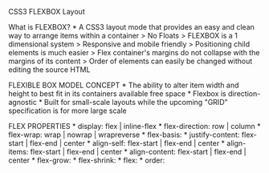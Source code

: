 CSS3 FLEXBOX Layout

What is FLEXBOX?
    * A CSS3 layout mode that provides an easy and clean way to arrange items within a container
        > No Floats
        > FLEXBOX is a 1 dimensional system
        > Responsive and mobile friendly
        > Positioning child elements is much easier
        > Flex container's margins do not collapse with the margins of its content
        > Order of elements can easily be changed without editing the source HTML
        
FLEXIBLE BOX MODEL CONCEPT
    * The ability to alter item width and height to best fit in its containers available free space
    * Flexbox is direction-agnostic
    * Built for small-scale layouts while the upcoming "GRID" specification is for more large scale       

FLEX PROPERTIES
    * display: flex | inline-flex
    * flex-direction: row | column
    * flex-wrap: wrap | nowrap | wrapreverse
    * flex-basis: <length>
    * justify-content: flex-start | flex-end | center
    * align-self: flex-start | flex-end | center
    * align-items: flex-start | flex-end | center
    * align-content: flex-start | flex-end | center
    * flex-grow: <number>
    * flex-shrink: <number>
    * flex: <integer>
    * order: <integer>